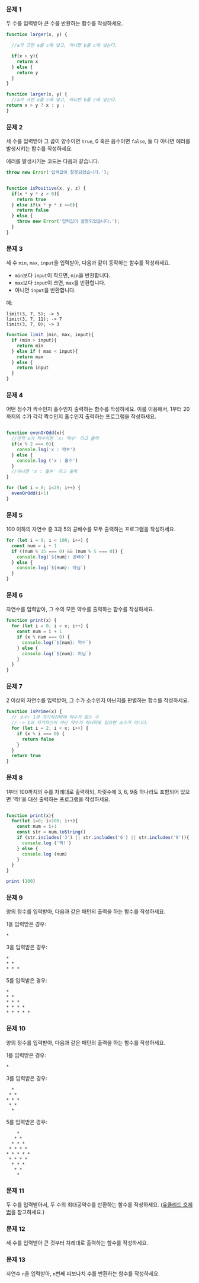 ### 문제 1

두 수를 입력받아 큰 수를 반환하는 함수를 작성하세요.

  ```js
  function larger(x, y) {

    //a가 크면 a를 c에 넣고, 아니면 b를 c에 넣는다.

    if(x > y){
      return x
    } else {
      return y
    }
  }
  ```
  ```js
  function larger(x, y) {
    //a가 크면 a를 c에 넣고, 아니면 b를 c에 넣는다.
return x > y ? x : y ;
  }
  ```

### 문제 2

세 수를 입력받아 그 곱이 양수이면 `true`, 0 혹은 음수이면 `false`, 둘 다 아니면 에러를 발생시키는 함수를 작성하세요.

에러를 발생시키는 코드는 다음과 같습니다.

```js
throw new Error('입력값이 잘못되었습니다.');
```
```js

function isPositive(x, y, z) {
  if(x * y * z > 0){
    return true
  } else if(x * y * z <=0){
    return false
  } else {
    throw new Error('입력값이 잘못되었습니다.');
  }
}
```
### 문제 3

세 수 `min`, `max`, `input`을 입력받아, 다음과 같이 동작하는 함수를 작성하세요.
- `min`보다 `input`이 작으면, `min`을 반환합니다.
- `max`보다 `input`이 크면, `max`를 반환합니다.
- 아니면 `input`을 반환합니다.

예:
```
limit(3, 7, 5); -> 5
limit(3, 7, 11); -> 7
limit(3, 7, 0); -> 3
```
```js
function limit (min, max, input){
  if (min > input){
    return min
  } else if ( max < input){
    return max
  } else {
    return input
  }
}
```

### 문제 4

어떤 정수가 짝수인지 홀수인지 출력하는 함수를 작성하세요. 이를 이용해서, 1부터 20까지의 수가 각각 짝수인지 홀수인지 출력하는 프로그램을 작성하세요.

```js

function evenOrOdd(x){
  //만약 x가 짝수이면 'x: 짝수' 라고 출력
  if(x % 2 === 0){
    console.log('x : 짝수')
  } else {
    console.log ('x : 홀수')
  }
  //아니면 'x : 홀수' 라고 출력
}

for (let i = 0; i<20; i++) {
  evenOrOdd(i+1)
}
```

### 문제 5

100 이하의 자연수 중 3과 5의 공배수를 모두 출력하는 프로그램을 작성하세요.
```js
for (let i = 0; i < 100; i++) {
  const num = i + 1
  if ((num % 15 === 0) && (num % 5 === 0)) {
    console.log(`${num}: 공배수`)
  } else {
    console.log(`${num}: 아님`)
  }
}
```


### 문제 6

자연수를 입력받아, 그 수의 모든 약수를 출력하는 함수를 작성하세요.
```js
function print(x) {
  for (let i = 0; i < x; i++) {
    const num = i + 1
    if (x % num === 0) {
      console.log(`${num}: 약수`)
    } else {
      console.log(`${num}: 아님`)
    }
  }
}
```

### 문제 7

2 이상의 자연수를 입력받아, 그 수가 소수인지 아닌지를 판별하는 함수를 작성하세요.
```js
function isPrime(x) {
  // 소수: 1과 자기자신밖에 약수가 없는 수
  // -> 1과 자기자신이 아닌 약수가 하나라도 있으면 소수가 아니다.
  for (let i = 2; i < x; i++) {
    if (x % i === 0) {
      return false
    }
  }
  return true
}
```

### 문제 8

1부터 100까지의 수를 차례대로 출력하되, 자릿수에 3, 6, 9중 하나라도 포함되어 있으면 '짝!'을 대신 출력하는 프로그램을 작성하세요.

```js

function print(x){
  for(let i=0; i<100; i++){
    const num = i+1
    const str = num.toString()
    if (str.includes('3') || str.includes('6') || str.includes('9')){
      console.log ('짝!')
    } else {
      console.log (num)
    }
  }
}

print (100)
```

### 문제 9

양의 정수를 입력받아, 다음과 같은 패턴의 출력을 하는 함수를 작성하세요.

1을 입력받은 경우:
```
*
```

3을 입력받은 경우:
```
*
* *
* * *
```

5를 입력받은 경우:
```
*
* *
* * *
* * * *
* * * * *
```

### 문제 10

양의 정수를 입력받아, 다음과 같은 패턴의 출력을 하는 함수를 작성하세요.

1를 입력받은 경우:
```
*
```

3를 입력받은 경우:
```
  *
 * *
* * *
 * *
  *
```

5를 입력받은 경우:
```
    *
   * *
  * * *
 * * * *
* * * * *
 * * * *
  * * *
   * *
    *
```

### 문제 11

두 수를 입력받아서, 두 수의 최대공약수를 반환하는 함수를 작성하세요. ([유클리드 호제법](https://ko.wikipedia.org/wiki/%EC%9C%A0%ED%81%B4%EB%A6%AC%EB%93%9C_%ED%98%B8%EC%A0%9C%EB%B2%95)을 참고하세요.)

### 문제 12

세 수를 입력받아 큰 것부터 차례대로 출력하는 함수를 작성하세요.

### 문제 13

자연수 `n`을 입력받아, `n`번째 피보나치 수를 반환하는 함수를 작성하세요.
